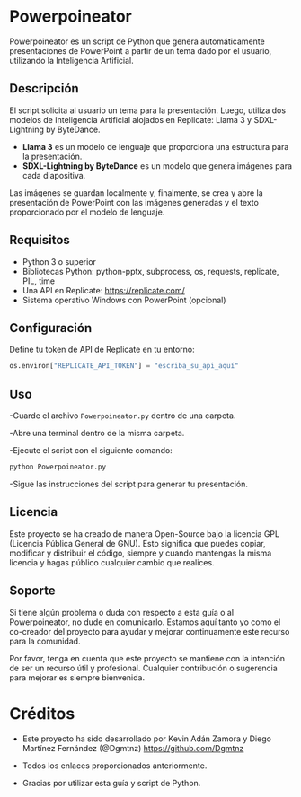 # Powerpoineator

Powerpoineator es un script de Python que genera automáticamente presentaciones de PowerPoint a partir de un tema dado por el usuario, utilizando la Inteligencia Artificial.

## Descripción

El script solicita al usuario un tema para la presentación. Luego, utiliza dos modelos de Inteligencia Artificial alojados en Replicate: Llama 3 y SDXL-Lightning by ByteDance.

- **Llama 3** es un modelo de lenguaje que proporciona una estructura para la presentación.
- **SDXL-Lightning by ByteDance** es un modelo que genera imágenes para cada diapositiva.

Las imágenes se guardan localmente y, finalmente, se crea y abre la presentación de PowerPoint con las imágenes generadas y el texto proporcionado por el modelo de lenguaje.

## Requisitos

- Python 3 o superior
- Bibliotecas Python: python-pptx, subprocess, os, requests, replicate, PIL, time
- Una API en Replicate: https://replicate.com/
- Sistema operativo Windows con PowerPoint (opcional)

## Configuración

Define tu token de API de Replicate en tu entorno:

```python
os.environ["REPLICATE_API_TOKEN"] = "escriba_su_api_aquí"
```
## Uso
-Guarde el archivo `Powerpoineator.py` dentro de una carpeta.

-Abre una terminal dentro de la misma carpeta.

-Ejecute el script con el siguiente comando:

```python
python Powerpoineator.py
```

-Sigue las instrucciones del script para generar tu presentación.

## Licencia

Este proyecto se ha creado de manera Open-Source bajo la licencia GPL (Licencia Pública General de GNU). Esto significa que puedes copiar, modificar y distribuir el código, siempre y cuando mantengas la misma licencia y hagas público cualquier cambio que realices.

## Soporte

Si tiene algún problema o duda con respecto a esta guía o al Powerpoineator, no dude en comunicarlo. Estamos aquí tanto yo como el co-creador del proyecto para ayudar y mejorar continuamente este recurso para la comunidad.

Por favor, tenga en cuenta que este proyecto se mantiene con la intención de ser un recurso útil y profesional. Cualquier contribución o sugerencia para mejorar es siempre bienvenida.

# Créditos

- Este proyecto ha sido desarrollado por Kevin Adán Zamora y Diego Martínez Fernández (@Dgmtnz) https://github.com/Dgmtnz

- Todos los enlaces proporcionados anteriormente.

- Gracias por utilizar esta guía y script de Python.
